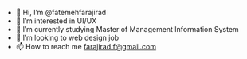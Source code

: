 - 👋 Hi, I’m @fatemehfarajirad
- 👀 I’m interested in UI/UX
- 🌱 I’m currently studying Master of Management Information System
- 💞️ I’m looking to web design job
- 📫 How to reach me farajirad.f@gmail.com

<!---
fatemehfarajirad/fatemehfarajirad is a ✨ special ✨ repository because its `README.md` (this file) appears on your GitHub profile.
You can click the Preview link to take a look at your changes.
--->
